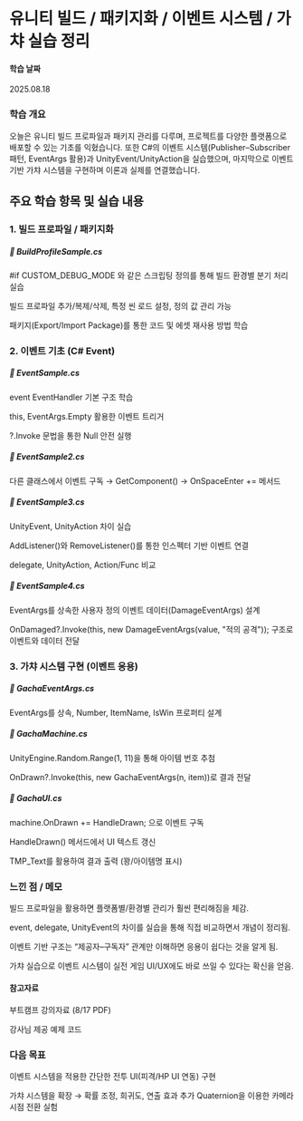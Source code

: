 # 유니티 빌드 / 패키지화 / 이벤트 시스템 / 가챠 실습 정리

#### 학습 날짜
2025.08.18 

### 학습 개요

오늘은 유니티 빌드 프로파일과 패키지 관리를 다루며, 프로젝트를 다양한 플랫폼으로 배포할 수 있는 기초를 익혔습니다.
또한 C#의 이벤트 시스템(Publisher–Subscriber 패턴, EventArgs 활용)과 UnityEvent/UnityAction을 실습했으며, 마지막으로 이벤트 기반 가챠 시스템을 구현하며 이론과 실제를 연결했습니다.

## 주요 학습 항목 및 실습 내용
### 1. 빌드 프로파일 / 패키지화

##### 🔸 BuildProfileSample.cs

#if CUSTOM_DEBUG_MODE 와 같은 스크립팅 정의를 통해 빌드 환경별 분기 처리 실습

빌드 프로파일 추가/복제/삭제, 특정 씬 로드 설정, 정의 값 관리 가능

패키지(Export/Import Package)를 통한 코드 및 에셋 재사용 방법 학습

### 2. 이벤트 기초 (C# Event)

##### 🔸 EventSample.cs

event EventHandler 기본 구조 학습

this, EventArgs.Empty 활용한 이벤트 트리거

?.Invoke 문법을 통한 Null 안전 실행

##### 🔸 EventSample2.cs

다른 클래스에서 이벤트 구독 → GetComponent<EventSample>() → OnSpaceEnter += 메서드

##### 🔸 EventSample3.cs

UnityEvent, UnityAction 차이 실습

AddListener()와 RemoveListener()를 통한 인스펙터 기반 이벤트 연결

delegate, UnityAction, Action/Func<T> 비교

##### 🔸 EventSample4.cs

EventArgs를 상속한 사용자 정의 이벤트 데이터(DamageEventArgs) 설계

OnDamaged?.Invoke(this, new DamageEventArgs(value, "적의 공격")); 구조로 이벤트와 데이터 전달

### 3. 가챠 시스템 구현 (이벤트 응용)

##### 🔸 GachaEventArgs.cs

EventArgs를 상속, Number, ItemName, IsWin 프로퍼티 설계

##### 🔸 GachaMachine.cs

UnityEngine.Random.Range(1, 11)을 통해 아이템 번호 추첨

OnDrawn?.Invoke(this, new GachaEventArgs(n, item))로 결과 전달

##### 🔸 GachaUI.cs

machine.OnDrawn += HandleDrawn; 으로 이벤트 구독

HandleDrawn() 메서드에서 UI 텍스트 갱신

TMP_Text를 활용하여 결과 출력 (꽝/아이템명 표시)

### 느낀 점 / 메모

빌드 프로파일을 활용하면 플랫폼별/환경별 관리가 훨씬 편리해짐을 체감.

event, delegate, UnityEvent의 차이를 실습을 통해 직접 비교하면서 개념이 정리됨.

이벤트 기반 구조는 “제공자–구독자” 관계만 이해하면 응용이 쉽다는 것을 알게 됨.

가챠 실습으로 이벤트 시스템이 실전 게임 UI/UX에도 바로 쓰일 수 있다는 확신을 얻음.

#### 참고자료

부트캠프 강의자료 (8/17 PDF)

강사님 제공 예제 코드

### 다음 목표

이벤트 시스템을 적용한 간단한 전투 UI(피격/HP UI 연동) 구현

가챠 시스템을 확장 → 확률 조정, 희귀도, 연출 효과 추가
Quaternion을 이용한 카메라 시점 전환 실험
